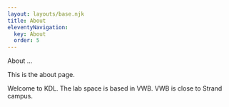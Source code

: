 ```yaml
---
layout: layouts/base.njk
title: About
eleventyNavigation:
  key: About
  order: 5
---
```


About ...

This is the about page. 

Welcome to KDL. The lab space is based in VWB. VWB is close to Strand campus. 